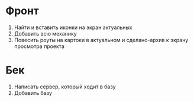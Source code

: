# Фронт

1. Найти и вставить иконки на экран актуальных
2. Добавить всю механику
3. Повесить роуты на картоки в актуальном и сделано-архив к экрану просмотра проекта

# Бек

1. Написать сервер, который ходит в базу
2. Добавить базу

